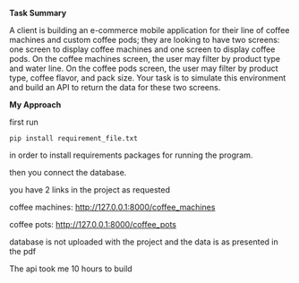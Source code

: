 **Task Summary**

A client is building an e-commerce mobile application for their line of coffee machines and custom coffee pods; they are
looking to have two screens: one screen to display coffee machines and one screen to display coffee pods. On the coffee
machines screen, the user may filter by product type and water line. On the coffee pods screen, the user may filter by product
type, coffee flavor, and pack size. Your task is to simulate this environment and build an API to return the data for these two
screens.



**My Approach**

first run
~~~~
pip install requirement_file.txt
~~~~
in order to install requirements packages for running the program.

then you connect the database.

you have 2 links in the project as requested 

coffee machines: http://127.0.0.1:8000/coffee_machines

coffee pots:     http://127.0.0.1:8000/coffee_pots
 
database is not uploaded with the project and the data is as presented in the pdf 

The api took me 10 hours to build
